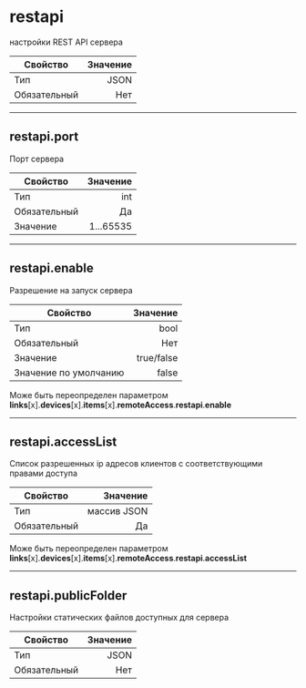 
# restapi

настройки REST API сервера

|Свойство|Значение|
|----|---:|
|Тип|JSON|
|Обязательный|Нет|

----

## restapi.port

Порт сервера

|Свойство|Значение|
|----|---:|
|Тип|int|
|Обязательный|Да|
|Значение|1...65535|

----

## restapi.enable

Разрешение на запуск сервера

|Свойство|Значение|
|----|---:|
|Тип|bool|
|Обязательный|Нет|
|Значение|true/false|
|Значение по умолчанию|false|

Може быть переопределен параметром **links**[x].**devices**[x].**items**[x].**remoteAccess**.**restapi**.**enable**

----

## restapi.accessList

Список разрешенных ip адресов клиентов с соответствующими правами доступа

|Свойство|Значение|
|----|---:|
|Тип|массив JSON|
|Обязательный|Да|

Може быть переопределен параметром **links**[x].**devices**[x].**items**[x].**remoteAccess**.**restapi**.**accessList**

----

## restapi.publicFolder

Настройки статических файлов доступных для сервера

|Свойство|Значение|
|----|---:|
|Тип|JSON|
|Обязательный|Нет|
